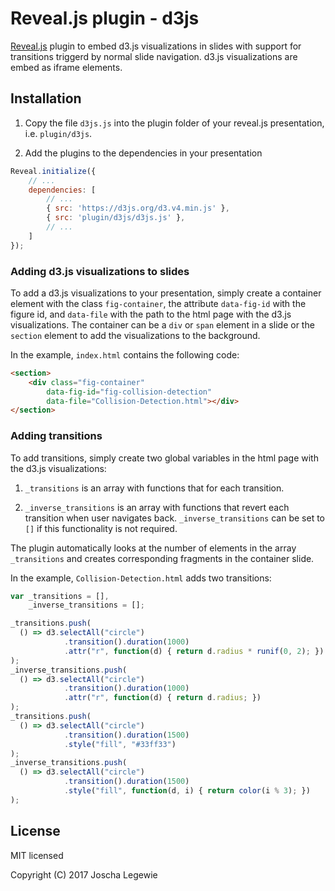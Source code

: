 # Reveal.js plugin - d3js

[Reveal.js](https://github.com/hakimel/reveal.js) plugin to embed d3.js visualizations in slides
with support for transitions triggerd by normal slide navigation. d3.js visualizations are embed as
iframe elements.

<!-- [Check out the live demo](https://jlegewie.github.io/reveal.js-demos/anything-demo.html) -->


## Installation

1. Copy the file `d3js.js` into the plugin folder of your reveal.js presentation, i.e. `plugin/d3js`.

2. Add the plugins to the dependencies in your presentation

```javascript
Reveal.initialize({
	// ...
	dependencies: [
		// ... 
		{ src: 'https://d3js.org/d3.v4.min.js' },
		{ src: 'plugin/d3js/d3js.js' },
		// ... 
	]
});
```

### Adding d3.js visualizations to slides

To add a d3.js visualizations to your presentation, simply create a container element with the
class `fig-container`, the attribute `data-fig-id` with the figure id, and `data-file` with the
path to the html page with the d3.js visualizations. The container can be a `div` or `span` element
in a slide or the `section` element to add the visualizations to the background.

In the example, `index.html` contains the following code:

```html
<section>
    <div class="fig-container"
        data-fig-id="fig-collision-detection"
        data-file="Collision-Detection.html"></div>
</section>
```

### Adding transitions

To add transitions, simply create two global variables in the html page with the d3.js
visualizations:

1. `_transitions` is an array with functions that for each transition.

2. `_inverse_transitions` is an array with functions that revert each transition when user
navigates back. `_inverse_transitions` can be set to `[]` if this functionality is not required.

The plugin automatically looks at the number of elements in the array `_transitions` and creates
corresponding fragments in the container slide.

In the example, `Collision-Detection.html` adds two transitions:

```javascript
var _transitions = [],
    _inverse_transitions = [];

_transitions.push(
  () => d3.selectAll("circle")
 			.transition().duration(1000)
 			.attr("r", function(d) { return d.radius * runif(0, 2); })
);
_inverse_transitions.push(
  () => d3.selectAll("circle")
  			.transition().duration(1000)
  			.attr("r", function(d) { return d.radius; })
);
_transitions.push(
  () => d3.selectAll("circle")
  			.transition().duration(1500)
  			.style("fill", "#33ff33")
);
_inverse_transitions.push(
  () => d3.selectAll("circle")
  			.transition().duration(1500)
  			.style("fill", function(d, i) { return color(i % 3); })
);
```


## License

MIT licensed

Copyright (C) 2017 Joscha Legewie
